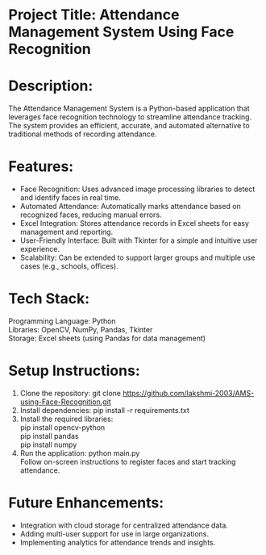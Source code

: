 # Project Title: Attendance Management System Using Face Recognition
# Description:
The Attendance Management System is a Python-based application that leverages face recognition technology to streamline attendance tracking. The system provides an efficient, accurate, and automated alternative to traditional methods of recording attendance.

# Features:
* Face Recognition: Uses advanced image processing libraries to detect and identify faces in real time.
* Automated Attendance: Automatically marks attendance based on recognized faces, reducing manual errors.
* Excel Integration: Stores attendance records in Excel sheets for easy management and reporting.
* User-Friendly Interface: Built with Tkinter for a simple and intuitive user experience.
* Scalability: Can be extended to support larger groups and multiple use cases (e.g., schools, offices).
# Tech Stack:
Programming Language: Python<br>
Libraries: OpenCV, NumPy, Pandas, Tkinter<br>
Storage: Excel sheets (using Pandas for data management)
# Setup Instructions:
1. Clone the repository:
  git clone https://github.com/lakshmi-2003/AMS-using-Face-Recognition.git
2. Install dependencies:
  pip install -r requirements.txt 
3. Install the required libraries:<br>
  pip install opencv-python<br>
  pip install pandas<br>
  pip install numpy  
4. Run the application:
  python main.py  
Follow on-screen instructions to register faces and start tracking attendance.
# Future Enhancements:
* Integration with cloud storage for centralized attendance data.
* Adding multi-user support for use in large organizations.
* Implementing analytics for attendance trends and insights.

